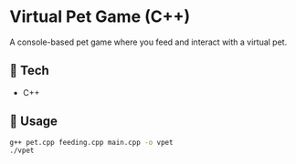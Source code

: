 # Virtual Pet Game (C++)

A console-based pet game where you feed and interact with a virtual pet.

## 🧰 Tech
- C++

## 🚀 Usage
```bash
g++ pet.cpp feeding.cpp main.cpp -o vpet
./vpet
